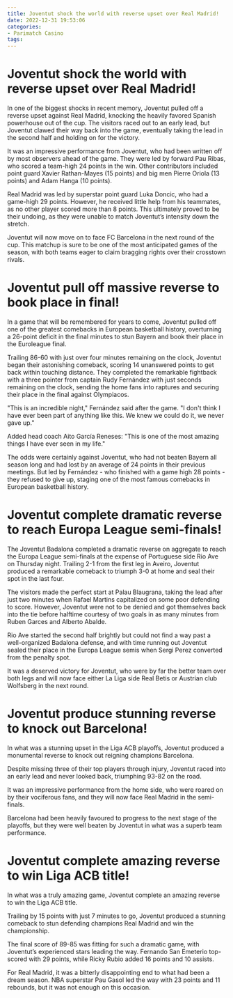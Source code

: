 ```yaml
---
title: Joventut shock the world with reverse upset over Real Madrid!
date: 2022-12-31 19:53:06
categories:
- Parimatch Casino
tags:
---
```



#  Joventut shock the world with reverse upset over Real Madrid!

In one of the biggest shocks in recent memory, Joventut pulled off a reverse upset against Real Madrid, knocking the heavily favored Spanish powerhouse out of the cup. The visitors raced out to an early lead, but Joventut clawed their way back into the game, eventually taking the lead in the second half and holding on for the victory.

It was an impressive performance from Joventut, who had been written off by most observers ahead of the game. They were led by forward Pau Ribas, who scored a team-high 24 points in the win. Other contributors included point guard Xavier Rathan-Mayes (15 points) and big men Pierre Oriola (13 points) and Adam Hanga (10 points).

Real Madrid was led by superstar point guard Luka Doncic, who had a game-high 29 points. However, he received little help from his teammates, as no other player scored more than 8 points. This ultimately proved to be their undoing, as they were unable to match Joventut’s intensity down the stretch.

Joventut will now move on to face FC Barcelona in the next round of the cup. This matchup is sure to be one of the most anticipated games of the season, with both teams eager to claim bragging rights over their crosstown rivals.

#  Joventut pull off massive reverse to book place in final!

In a game that will be remembered for years to come, Joventut pulled off one of the greatest comebacks in European basketball history, overturning a 26-point deficit in the final minutes to stun Bayern and book their place in the Euroleague final.

Trailing 86-60 with just over four minutes remaining on the clock, Joventut began their astonishing comeback, scoring 14 unanswered points to get back within touching distance. They completed the remarkable fightback with a three pointer from captain Rudy Fernández with just seconds remaining on the clock, sending the home fans into raptures and securing their place in the final against Olympiacos.

"This is an incredible night," Fernández said after the game. "I don't think I have ever been part of anything like this. We knew we could do it, we never gave up."

Added head coach Aito García Reneses: "This is one of the most amazing things I have ever seen in my life."

The odds were certainly against Joventut, who had not beaten Bayern all season long and had lost by an average of 24 points in their previous meetings. But led by Fernández - who finished with a game high 28 points - they refused to give up, staging one of the most famous comebacks in European basketball history.

#  Joventut complete dramatic reverse to reach Europa League semi-finals!

The Joventut Badalona completed a dramatic reverse on aggregate to reach the Europa League semi-finals at the expense of Portuguese side Rio Ave on Thursday night. Trailing 2-1 from the first leg in Aveiro, Joventut produced a remarkable comeback to triumph 3-0 at home and seal their spot in the last four.

The visitors made the perfect start at Palau Blaugrana, taking the lead after just two minutes when Rafael Martins capitalized on some poor defending to score. However, Joventut were not to be denied and got themselves back into the tie before halftime courtesy of two goals in as many minutes from Ruben Garces and Alberto Abalde.

Rio Ave started the second half brightly but could not find a way past a well-organized Badalona defense, and with time running out Joventut sealed their place in the Europa League semis when Sergi Perez converted from the penalty spot.

It was a deserved victory for Joventut, who were by far the better team over both legs and will now face either La Liga side Real Betis or Austrian club Wolfsberg in the next round.

#  Joventut produce stunning reverse to knock out Barcelona!

In what was a stunning upset in the Liga ACB playoffs, Joventut produced a monumental reverse to knock out reigning champions Barcelona.

Despite missing three of their top players through injury, Joventut raced into an early lead and never looked back, triumphing 93-82 on the road.

It was an impressive performance from the home side, who were roared on by their vociferous fans, and they will now face Real Madrid in the semi-finals.

Barcelona had been heavily favoured to progress to the next stage of the playoffs, but they were well beaten by Joventut in what was a superb team performance.

#  Joventut complete amazing reverse to win Liga ACB title!

In what was a truly amazing game, Joventut complete an amazing reverse to win the Liga ACB title.

Trailing by 15 points with just 7 minutes to go, Joventut produced a stunning comeback to stun defending champions Real Madrid and win the championship.

The final score of 89-85 was fitting for such a dramatic game, with Joventut’s experienced stars leading the way. Fernando San Emeterio top-scored with 29 points, while Ricky Rubio added 16 points and 10 assists.

For Real Madrid, it was a bitterly disappointing end to what had been a dream season. NBA superstar Pau Gasol led the way with 23 points and 11 rebounds, but it was not enough on this occasion.
